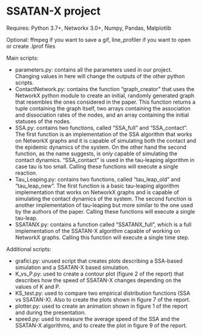 # SSATAN-X project

Requires: Python 3.7+, Networkx 3.0+, Numpy, Pandas, Matplotlib

Optional: ffmpeg if you want to save a gif, line_profiler if you want to open or create .lprof files

Main scripts:
 - parameters.py: contains all the parameters used in our project. Changing values in here will change the outputs of the other python scripts.
 - ContactNetwork.py: contains the function “graph_creator” that uses the NetworkX python module to create an initial, randomly generated graph that resembles the ones considered in the paper. This function returns a tuple containing the graph itself, two arrays containing the association and dissociation rates of the nodes, and an array containing the initial statuses of the nodes.
 - SSA.py: contains two functions, called “SSA_full” and “SSA_contact”. The first function is an implementation of the SSA algorithm that works on NetworkX graphs and it is capable of simulating both the contact and the epidemic dynamics of the system. On the other hand the second function, as the name suggests, is only capable of simulating the contact dynamics. “SSA_contact” is used in the tau-leaping algorithm in case tau is too small. Calling these functions will execute a single reaction.
 - Tau_Leaping.py: contains two functions, called “tau_leap_old” and “tau_leap_new”. The first function is a basic tau-leaping algorithm implementation that works on NetworkX graphs and is capable of simulating the contact dynamics of the system. The second function is another implementation of tau-leaping but more similar to the one used by the authors of the paper. Calling these functions will execute a single tau-leap.
 - SSATANX.py: contains a function called “SSATANX_full”, which is a full implementation of the SSATAN-X algorithm capable of working on NetworkX graphs. Calling this function will execute a single time step. 

Additional scripts:
 - grafici.py: unused script that creates plots describing a SSA-based simulation and a SSATAN-X based simulation. 
 - K_vs_P.py: used to create a contour plot (figure 2 of the report) that describes how the speed of SSATAN-X changes depending on the values of K and P.
 - KS_test.py: used to compare two empirical distribution functions (SSA vs SSATAN-X). Also to create the plots shown in figure 7 of the report.
 - plotter.py: used to create an animation shown in figure 1 of the report and during the presentation.
 - speed.py: used to measure the average speed of the SSA and the SSATAN-X algorithms, and to create the plot in figure 9 of the report.
